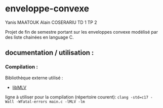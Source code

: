 # enveloppe-convexe
Yanis MAATOUK
Alain COSERARIU TD 1 TP 2

Projet de fin de semestre portant sur les enveloppes convexe modélisé par des liste chainées en language C.

## documentation / utilisation :

### Compilation :
Bibliothèque externe utilisé :
* [libMLV](http://www-igm.univ-mlv.fr/~boussica/mlv/index.html "Page officiel librairie MLV")

ligne à utiliser pour la compilation (répertoire courent):
`clang -std=c17 -Wall -Wfatal-errors main.c -lMLV -lm`
